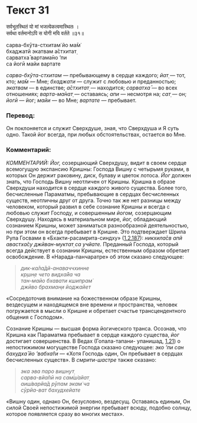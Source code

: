 # Текст 31

सर्वभूतस्थितं यो मां भजत्येकत्वमास्थितः ।  
सर्वथा वर्तमानोऽपि स योगी मयि वर्तते ॥३१॥

сарва-бхӯта-стхитам̇ йо ма̄м̇  
бхаджатй экатвам а̄стхитат̣  
сарватха̄ вартама̄но ’пи  
са йогӣ майи вартате

_сарва-бхӯта-стхитам_ — пребывающему в сердце каждого; _йат̣_ — тот, кто; _ма̄м_ — Мне; _бхаджати_ — служит с любовью и преданностью; _экатвам_ — в единстве; _а̄стхитат̣_ — находится; _сарватха̄_ — во всех отношениях; _варта-ма̄нат̣_ — оставаясь; _апи_ — несмотря на; _сат̣_ — он; _йогӣ_ — йог; _майи_ — во Мне; _вартате_ — пребывает.

### Перевод:

Он поклоняется и служит Сверхдуше, зная, что Сверхдуша и Я суть одно. Такой йог всегда, при любых обстоятельствах, остается во Мне.

### Комментарий:

_КОММЕНТАРИЙ: Йог,_ созерцающий Сверхдушу, видит в своем сердце всемогущую экспансию Кришны: Господа Вишну с четырьмя руками, в которых Он держит раковину, диск, булаву и цветок лотоса. _Йог_ должен знать, что Господь Вишну неотличен от Кришны. Кришна в образе Сверхдуши находится в сердце каждого живого существа. Более того, бесчисленные Параматмы, пребывающие в сердцах бесчисленных существ, неотличны друг от друга. Точно так же нет разницы между человеком, который развил в себе сознание Кришны и всегда с любовью служит Господу, и совершенным _йогом,_ созерцающим Сверхдушу. Находясь в материальном мире, _йог,_ обладающий сознанием Кришны, может заниматься разнообразной деятельностью, но при этом он всегда пребывает в Кришне. Это подтверждает Шрила Рупа Госвами в «Бхакти-расамрита-синдху» ([1.2.187](#)): _никхила̄св апй авастха̄су джӣван-муктат̣ са учйате._ Преданный Господа, который всегда действует в сознании Кришны, естественным образом обретает освобождение. В «Нарада-панчаратре» об этом сказано следующее:

> _дик-ка̄ла̄дй-анаваччхинне  
> кр̣шн̣е чето видха̄йа ча  
> тан-майо бхавати кшипрам̇  
> джӣво брахман̣и йоджайет_

«Сосредоточив внимание на божественном образе Кришны, вездесущем и находящемся вне времени и пространства, человек погружается в мысли о Кришне и обретает счастье трансцендентного общения с Господом».

Сознание Кришны — высшая форма йогического транса. Осознав, что Кришна как Параматма пребывает в сердце каждого существа, _йог_ достигает совершенства. В Ведах (Гопала-тапани- упанишад, [1.21](#)) о непостижимом могуществе Господа сказано следующее: _эко ’пи сан бахудха̄ йо ’вабха̄ти_ — «Хотя Господь один, Он пребывает в сердцах бесчисленных существ». В _смрити-шастре_ также сказано:

> _эка эва паро вишн̣ут̣  
> сарва-вйа̄пӣ на сам̇ш́айат̣  
> аиш́варйа̄д рӯпам экам̇ ча  
> сӯрйа-ват бахудхейате_

«Вишну один, однако Он, безусловно, вездесущ. Оставаясь единым, Он силой Своей непостижимой энергии пребывает всюду, подобно солнцу, которое появляется сразу во многих местах».